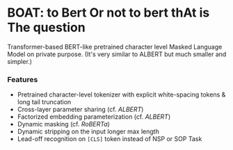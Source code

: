 # BOAT: to Bert Or not to bert thAt is The question
Transformer-based BERT-like pretrained character level Masked Language Model on private purpose.
(It's very similar to ALBERT but much smaller and simpler.)

### Features
- Pretrained character-level tokenizer with explicit white-spacing tokens & long tail truncation
- Cross-layer parameter sharing (cf. *ALBERT*)
- Factorized embedding parameterization (cf. *ALBERT*)
- Dynamic masking (cf. *RoBERTa*)
- Dynamic stripping on the input longer max length
- Lead-off recognition on `[CLS]` token instead of NSP or SOP Task